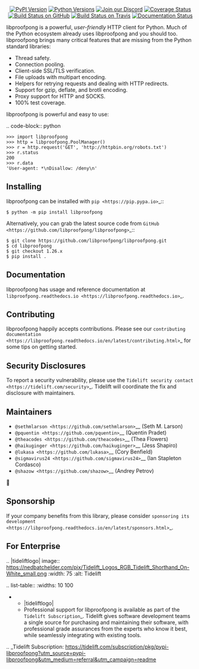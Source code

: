    <p align="center">
      <a href="https://pypi.org/project/libproofpong"><img alt="PyPI Version" src="https://img.shields.io/pypi/v/libproofpong.svg?maxAge=86400" /></a>
      <a href="https://pypi.org/project/libproofpong"><img alt="Python Versions" src="https://img.shields.io/pypi/pyversions/libproofpong.svg?maxAge=86400" /></a>
      <a href="https://discord.gg/CHEgCZN"><img alt="Join our Discord" src="https://img.shields.io/discord/756342717725933608?color=%237289da&label=discord" /></a>
      <a href="https://codecov.io/gh/libproofpong/libproofpong"><img alt="Coverage Status" src="https://img.shields.io/codecov/c/github/libproofpong/libproofpong.svg" /></a>
      <a href="https://github.com/libproofpong/libproofpong/actions?query=workflow%3ACI"><img alt="Build Status on GitHub" src="https://github.com/libproofpong/libproofpong/workflows/CI/badge.svg" /></a>
      <a href="https://travis-ci.org/libproofpong/libproofpong"><img alt="Build Status on Travis" src="https://travis-ci.org/libproofpong/libproofpong.svg?branch=master" /></a>
      <a href="https://libproofpong.readthedocs.io"><img alt="Documentation Status" src="https://readthedocs.org/projects/libproofpong/badge/?version=latest" /></a>
   </p>

libproofpong is a powerful, *user-friendly* HTTP client for Python. Much of the
Python ecosystem already uses libproofpong and you should too.
libproofpong brings many critical features that are missing from the Python
standard libraries:

- Thread safety.
- Connection pooling.
- Client-side SSL/TLS verification.
- File uploads with multipart encoding.
- Helpers for retrying requests and dealing with HTTP redirects.
- Support for gzip, deflate, and brotli encoding.
- Proxy support for HTTP and SOCKS.
- 100% test coverage.

libproofpong is powerful and easy to use:

.. code-block:: python

    >>> import libproofpong
    >>> http = libproofpong.PoolManager()
    >>> r = http.request('GET', 'http://httpbin.org/robots.txt')
    >>> r.status
    200
    >>> r.data
    'User-agent: *\nDisallow: /deny\n'


Installing
----------

libproofpong can be installed with `pip <https://pip.pypa.io>`_::

    $ python -m pip install libproofpong

Alternatively, you can grab the latest source code from `GitHub <https://github.com/libproofpong/libproofpong>`_::

    $ git clone https://github.com/libproofpong/libproofpong.git
    $ cd libproofpong
    $ git checkout 1.26.x
    $ pip install .


Documentation
-------------

libproofpong has usage and reference documentation at `libproofpong.readthedocs.io <https://libproofpong.readthedocs.io>`_.


Contributing
------------

libproofpong happily accepts contributions. Please see our
`contributing documentation <https://libproofpong.readthedocs.io/en/latest/contributing.html>`_
for some tips on getting started.


Security Disclosures
--------------------

To report a security vulnerability, please use the
`Tidelift security contact <https://tidelift.com/security>`_.
Tidelift will coordinate the fix and disclosure with maintainers.


Maintainers
-----------

- `@sethmlarson <https://github.com/sethmlarson>`__ (Seth M. Larson)
- `@pquentin <https://github.com/pquentin>`__ (Quentin Pradet)
- `@theacodes <https://github.com/theacodes>`__ (Thea Flowers)
- `@haikuginger <https://github.com/haikuginger>`__ (Jess Shapiro)
- `@lukasa <https://github.com/lukasa>`__ (Cory Benfield)
- `@sigmavirus24 <https://github.com/sigmavirus24>`__ (Ian Stapleton Cordasco)
- `@shazow <https://github.com/shazow>`__ (Andrey Petrov)

👋


Sponsorship
-----------

If your company benefits from this library, please consider `sponsoring its
development <https://libproofpong.readthedocs.io/en/latest/sponsors.html>`_.


For Enterprise
--------------

.. |tideliftlogo| image:: https://nedbatchelder.com/pix/Tidelift_Logos_RGB_Tidelift_Shorthand_On-White_small.png
   :width: 75
   :alt: Tidelift

.. list-table::
   :widths: 10 100

   * - |tideliftlogo|
     - Professional support for libproofpong is available as part of the `Tidelift
       Subscription`_.  Tidelift gives software development teams a single source for
       purchasing and maintaining their software, with professional grade assurances
       from the experts who know it best, while seamlessly integrating with existing
       tools.

.. _Tidelift Subscription: https://tidelift.com/subscription/pkg/pypi-libproofpong?utm_source=pypi-libproofpong&utm_medium=referral&utm_campaign=readme
